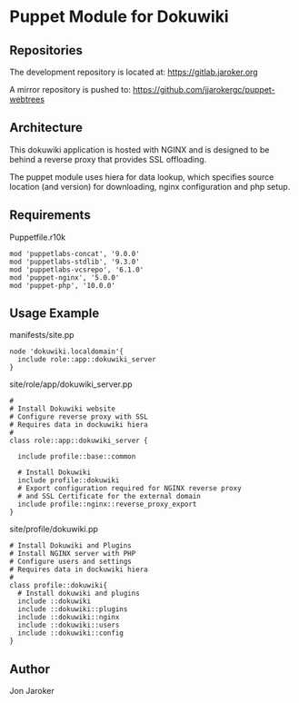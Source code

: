 # Puppet Module for Dokuwiki

## Repositories

The development repository is located at: <https://gitlab.jaroker.org>

A mirror repository is pushed to: <https://github.com/jjarokergc/puppet-webtrees>

## Architecture

This dokuwiki application is hosted with NGINX and is designed to be behind a reverse proxy that provides SSL offloading.

The puppet module uses hiera for data lookup, which specifies source location (and version) for downloading, nginx configuration and php setup.

## Requirements

Puppetfile.r10k

```
mod 'puppetlabs-concat', '9.0.0' 
mod 'puppetlabs-stdlib', '9.3.0'
mod 'puppetlabs-vcsrepo', '6.1.0' 
mod 'puppet-nginx', '5.0.0'
mod 'puppet-php', '10.0.0'
```

## Usage Example

manifests/site.pp

```
node 'dokuwiki.localdomain'{                
  include role::app::dokuwiki_server
}
```

site/role/app/dokuwiki_server.pp

```
#
# Install Dokuwiki website
# Configure reverse proxy with SSL
# Requires data in dockuwiki hiera
#
class role::app::dokuwiki_server {

  include profile::base::common

  # Install Dokuwiki
  include profile::dokuwiki
  # Export configuration required for NGINX reverse proxy
  # and SSL Certificate for the external domain
  include profile::nginx::reverse_proxy_export
}
```

site/profile/dokuwiki.pp

```
# Install Dokuwiki and Plugins
# Install NGINX server with PHP
# Configure users and settings
# Requires data in dockuwiki hiera
#
class profile::dokuwiki{
  # Install dokuwiki and plugins
  include ::dokuwiki
  include ::dokuwiki::plugins
  include ::dokuwiki::nginx
  include ::dokuwiki::users
  include ::dokuwiki::config
}
```

## Author

Jon Jaroker
